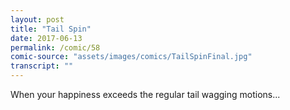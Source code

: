 ```yaml
---
layout: post
title: "Tail Spin"
date: 2017-06-13
permalink: /comic/58
comic-source: "assets/images/comics/TailSpinFinal.jpg"
transcript: ""
---
```


When your happiness exceeds the regular tail wagging motions...
